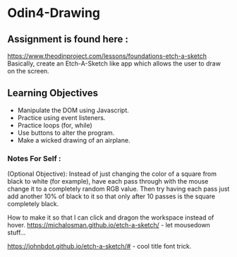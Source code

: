 # Odin4-Drawing


## Assignment is found here :
https://www.theodinproject.com/lessons/foundations-etch-a-sketch
Basically, create an Etch-A-Sketch like app which allows the user to draw on the screen.

## Learning Objectives 
* Manipulate the DOM using Javascript.
* Practice using event listeners.
* Practice loops (for, while)
* Use buttons to alter the program.
* Make a wicked drawing of an airplane.



### Notes For Self : 

(Optional Objective): Instead of just changing the color of a square from black to white (for example), have each pass through with the mouse change it to a completely random RGB value. Then try having each pass just add another 10% of black to it so that only after 10 passes is the square completely black.

How to make it so that I can click and dragon the workspace instead of hover.
https://michalosman.github.io/etch-a-sketch/ - let mousedown stuff...


https://johnbdot.github.io/etch-a-sketch/#    - cool title font trick.


